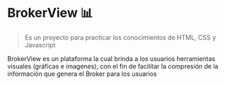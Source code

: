 # BrokerView 📊

> Es un proyecto para practicar los conocimientos de HTML, CSS y Javascript

BrokerView es un plataforma la cual brinda a los usuarios herramientas visuales (gráficas e imagenes), con el fin de facilitar la compresión de la información que genera el Broker para los usuarios